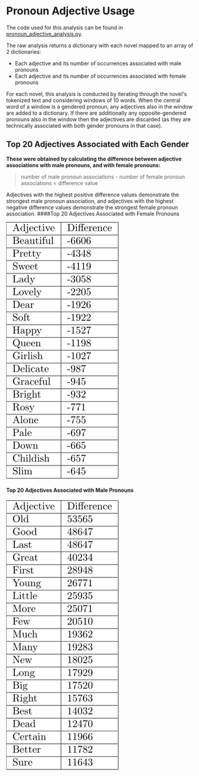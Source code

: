 # Pronoun Adjective Usage

The code used for this analysis can be found in [pronoun\_adjective\_analysis.py](https://github.com/dhmit/gender_novels/blob/master/gender_novels/analysis/pronoun_adjective_analysis.py).

The raw analysis returns a dictionary with each novel mapped to an array of 2 dictionaries:
* Each adjective and its number of occurrences associated with male pronouns
* Each adjective and its number of occurrences associated with female pronouns
 
For each novel, this analysis is conducted by iterating through the novel's tokenized text and considering windows of 10 
words. When the central word of a window is a gendered pronoun, any adjectives also in the window are added to a dictionary.
If there are additionally any opposite-gendered pronouns also in the window then the adjectives are discarded (as they are 
technically associated with both gender pronouns in that case).


## Top 20 Adjectives Associated with Each Gender
**These were obtained by calculating the difference between adjective associations with male pronouns, and with female 
pronouns:** 
> number of male pronoun associations - number of female pronoun associations = difference value

Adjectives with the highest positive difference values demonstrate the strongest male pronoun association, and adjectives 
with the highest negative difference values demonstrate the strongest female pronoun association.
####Top 20 Adjectives Associated with Female Pronouns

![](images/female_adjectives.png "Female Adjectives")

#### Top 20 Adjectives Associated with Male Pronouns


![](images/male_adjectives.png "Male Adjectives")
